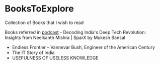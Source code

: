 # BooksToExplore
Collection of Books that I wish to read

Books referred in [podcast](https://www.youtube.com/watch?v=YPbJQ_870Qs) - Decoding India's Deep Tech Revolution: Insights from Neelkanth Mishra | SparX by Mukesh Bansal 
- Endless Frontier – Vannevar Bush, Engineer of the American Century
- The IT Story of India
- USEFULNESS OF USELESS KNOWLEDGE
